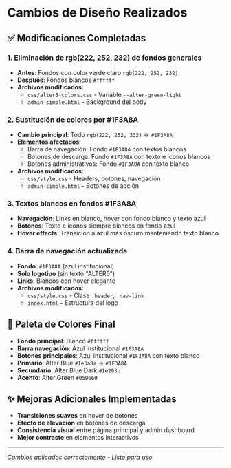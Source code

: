 # Cambios de Diseño Realizados

## ✅ Modificaciones Completadas

### 1. **Eliminación de rgb(222, 252, 232) de fondos generales**
- **Antes**: Fondos con color verde claro `rgb(222, 252, 232)`
- **Después**: Fondos blancos `#ffffff`
- **Archivos modificados**: 
  - `css/alter5-colors.css` - Variable `--alter-green-light`
  - `admin-simple.html` - Background del body

### 2. **Sustitución de colores por #1F3A8A**
- **Cambio principal**: Todo `rgb(222, 252, 232)` → `#1F3A8A`
- **Elementos afectados**:
  - Barra de navegación: Fondo `#1F3A8A` con textos blancos
  - Botones de descarga: Fondo `#1F3A8A` con texto e iconos blancos
  - Botones administrativos: Fondo `#1F3A8A` con texto blanco
- **Archivos modificados**:
  - `css/style.css` - Headers, botones, navegación
  - `admin-simple.html` - Botones de acción

### 3. **Textos blancos en fondos #1F3A8A**
- **Navegación**: Links en blanco, hover con fondo blanco y texto azul
- **Botones**: Texto e iconos siempre blancos en fondo azul
- **Hover effects**: Transición a azul más oscuro manteniendo texto blanco

### 4. **Barra de navegación actualizada**
- **Fondo**: `#1F3A8A` (azul institucional)
- **Solo logotipo** (sin texto "ALTER5")
- **Links**: Blancos con hover elegante
- **Archivos modificados**:
  - `css/style.css` - Clase `.header`, `.nav-link`
  - `index.html` - Estructura del logo

## 🎨 Paleta de Colores Final

- **Fondo principal**: Blanco `#ffffff`
- **Barra navegación**: Azul institucional `#1F3A8A`
- **Botones principales**: Azul institucional `#1F3A8A` con texto blanco
- **Primario**: Alter Blue `#1e3a8a` → `#1F3A8A`
- **Secundario**: Alter Blue Dark `#1e293b`
- **Acento**: Alter Green `#059669`

## ✨ Mejoras Adicionales Implementadas

- **Transiciones suaves** en hover de botones
- **Efecto de elevación** en botones de descarga
- **Consistencia visual** entre página principal y admin dashboard
- **Mejor contraste** en elementos interactivos

---
*Cambios aplicados correctamente - Listo para uso*